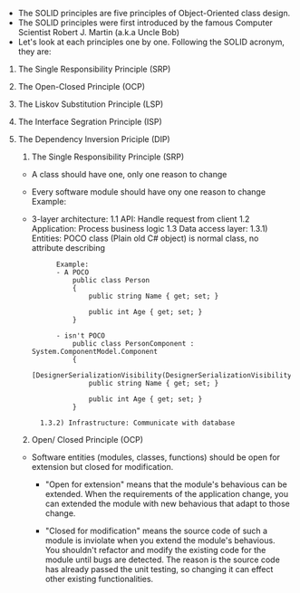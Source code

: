 - The SOLID principles are five principles of Object-Oriented class design.
- The SOLID principles were first introduced by the famous Computer Scientist Robert J. Martin (a.k.a Uncle Bob)
- Let's look at each principles one by one. Following the SOLID acronym, they are:
1) The Single Responsibility Principle (SRP)
2) The Open-Closed Principle (OCP)
3) The Liskov Substitution Principle (LSP)
4) The Interface Segration Principle (ISP)
5) The Dependency Inversion Priciple (DIP)

    1) The Single Responsibility Principle (SRP)
    - A class should have one, only one reason to change
    - Every software module should have ony one reason to change
    Example: 
    - 3-layer architecture: 
        1.1 API: Handle request from client
        1.2 Application: Process business logic 
        1.3 Data access layer:
            1.3.1) Entities:  POCO class (Plain old C# object) is normal class, no attribute describing 
            
                Example:
                - A POCO
                    public class Person
                    {
                        public string Name { get; set; }

                        public int Age { get; set; }
                    }

                - isn't POCO
                    public class PersonComponent : System.ComponentModel.Component
                    {
                        [DesignerSerializationVisibility(DesignerSerializationVisibility.Hidden)]
                        public string Name { get; set; }

                        public int Age { get; set; }
                    }
            
            1.3.2) Infrastructure: Communicate with database
    
    2) Open/ Closed Principle (OCP)
    - Software entities (modules, classes, functions) should be open for extension but closed for modification.
    
        + "Open for extension" means that the module's behavious can be extended. When the requirements of the application change, you can extended the module with new behavious that adapt to those change.
        
        + "Closed for modification" means the source code of such a module is inviolate when you extend the module's behavious.
        You shouldn't refactor and modify the existing code for the module until bugs are detected. The reason is the source code has already passed the unit testing, so changing it can effect other existing functionalities.
        